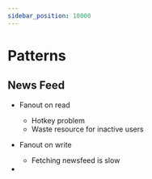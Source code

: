 ```yaml
---
sidebar_position: 10000
---
```


# Patterns

## News Feed

- Fanout on read
  - Hotkey problem
  - Waste resource for inactive users

- Fanout on write
  - Fetching newsfeed is slow

- 
